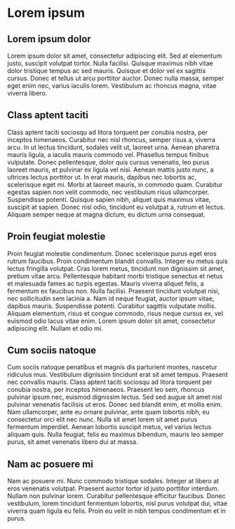 Lorem ipsum
===
Lorem ipsum dolor
---
Lorem ipsum dolor sit amet, consectetur adipiscing elit. Sed at elementum justo, suscipit volutpat tortor. Nulla facilisi. Quisque maximus nibh vitae dolor tristique tempus ac sed mauris. Quisque et dolor vel ex sagittis cursus. Donec et tellus ut arcu porttitor auctor. Donec nulla massa, semper eget enim nec, varius iaculis lorem. Vestibulum ac rhoncus magna, vitae viverra libero.

Class aptent taciti 
---
Class aptent taciti sociosqu ad litora torquent per conubia nostra, per inceptos himenaeos. Curabitur nec nisl rhoncus, semper risus a, viverra arcu. In ut lectus tincidunt, sodales velit ut, laoreet urna. Aenean pharetra mauris ligula, a iaculis mauris commodo vel. Phasellus tempus finibus vulputate. Donec pellentesque, dolor quis cursus venenatis, leo purus laoreet mauris, et pulvinar ex ligula vel nisi. Aenean mattis justo nunc, a ultrices lectus porttitor ut. In erat mauris, dapibus nec lobortis ac, scelerisque eget mi. Morbi at laoreet mauris, in commodo quam. Curabitur egestas sapien non velit commodo, nec vestibulum risus ullamcorper. Suspendisse potenti. Quisque sapien nibh, aliquet quis maximus vitae, suscipit at sapien. Donec nisl odio, tincidunt eu volutpat a, rutrum et lectus. Aliquam semper neque at magna dictum, eu dictum urna consequat.

Proin feugiat molestie 
---
Proin feugiat molestie condimentum. Donec scelerisque purus eget eros rutrum faucibus. Proin condimentum blandit convallis. Integer eu metus quis lectus fringilla volutpat. Cras lorem metus, tincidunt non dignissim sit amet, pretium vitae arcu. Pellentesque habitant morbi tristique senectus et netus et malesuada fames ac turpis egestas. Mauris viverra aliquet felis, a fermentum ex faucibus non. Nulla facilisi. Praesent tincidunt volutpat nisi, nec sollicitudin sem lacinia a. Nam id neque feugiat, auctor ipsum vitae, dapibus mauris. Suspendisse potenti. Curabitur sagittis vulputate mollis. Aliquam elementum, risus et congue commodo, risus neque cursus ex, vel euismod odio lacus vitae enim. Lorem ipsum dolor sit amet, consectetur adipiscing elit. Nullam et odio mi.

Cum sociis natoque
---
Cum sociis natoque penatibus et magnis dis parturient montes, nascetur ridiculus mus. Vestibulum dignissim tincidunt erat sit amet tempus. Praesent nec convallis mauris. Class aptent taciti sociosqu ad litora torquent per conubia nostra, per inceptos himenaeos. Praesent leo sem, rhoncus pulvinar ipsum nec, euismod dignissim lectus. Sed sed augue sit amet nisl pulvinar venenatis facilisis ut eros. Donec sed blandit enim, et mollis enim. Nam ullamcorper, ante eu ornare pulvinar, ante quam lobortis nibh, eu consectetur orci elit nec nunc. Nulla sit amet lorem sit amet purus fermentum imperdiet. Aenean lobortis suscipit metus, vel varius lectus aliquam quis. Nulla feugiat, felis eu maximus bibendum, mauris leo semper purus, sit amet venenatis libero dui at massa.

Nam ac posuere mi
---
Nam ac posuere mi. Nunc commodo tristique sodales. Integer at libero at eros venenatis volutpat. Praesent auctor tortor id justo porttitor interdum. Nullam non pulvinar lorem. Curabitur pellentesque efficitur faucibus. Donec vestibulum, lorem tincidunt fermentum lobortis, nisl purus volutpat dui, vitae viverra quam ligula eu felis. Proin eu velit in nibh tempus condimentum et in purus.

